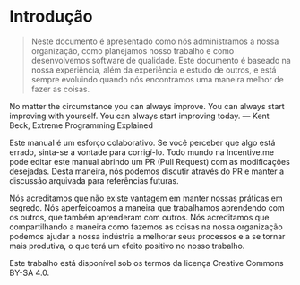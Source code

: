 # Introdução

> Neste documento é apresentado como nós administramos a nossa organização, como planejamos nosso trabalho e como desenvolvemos software de qualidade. Este documento é baseado na nossa experiência, além da experiência e estudo de outros, e está sempre evoluindo quando nós encontramos uma maneira melhor de fazer as coisas.

No matter the circumstance you can always improve. You can always start improving with yourself. You can always start improving today.
— Kent Beck, Extreme Programming Explained

Este manual é um esforço colaborativo. Se você perceber que algo está errado, sinta-se a vontade para corrigí-lo. Todo mundo na Incentive.me pode editar este manual abrindo um PR (Pull Request) com as modificações desejadas. Desta maneira, nós podemos discutir através do PR e manter a discussão arquivada para referências futuras.

Nós acreditamos que não existe vantagem em manter nossas práticas em segredo. Nós aperfeiçoamos a maneira que trabalhamos aprendendo com os outros, que também aprenderam com outros. Nós acreditamos que compartilhando a maneira como fazemos as coisas na nossa organização podemos ajudar a nossa indústria a melhorar seus processos e a se tornar mais produtiva, o que terá um efeito positivo no nosso trabalho.

Este trabalho está disponível sob os termos da licença Creative Commons BY-SA 4.0.